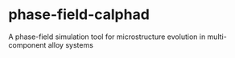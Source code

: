 # phase-field-calphad
A phase-field simulation tool for microstructure evolution in multi-component alloy systems
